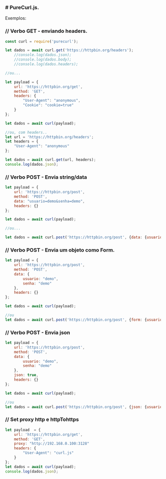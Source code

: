 
### # PureCurl.js.
Exemplos:


### // Verbo GET - enviando headers.
```javascript
const curl = require('purecurl');

let dados = await curl.get('https://httpbin.org/headers');
	//console.log(dados.json);
	//console.log(dados.body);
	//console.log(dados.headers);

//ou...
```
	 
	 


```javascript
let payload = {
	url: 'https://httpbin.org/get',
	method: 'GET',
	headers: {
		"User-Agent": "anonymous",
		"Cookie": "cookie=true"
	}
};

let dados = await curl(payload);

//ou, com headers..
let url = 'https://httpbin.org/headers';
let headers = {
	"User-Agent": "anonymous"
};

let dados = await curl.get(url, headers);
console.log(dados.json);
```

	 
	 


### // Verbo POST - Envia string/data
```javascript
let payload = {
	url: 'https://httpbin.org/post',
	method: 'POST',
	data: "usuario=demo&senha=demo",
	headers: {}
};

let dados = await curl(payload);

//ou...

let dados = await curl.post('https://httpbin.org/post', {data: {usuario: "demo", "senha": "demo"}});
```

	 
	 


### // Verbo POST - Envia um objeto como Form.
```javascript
let payload = {
	url: 'https://httpbin.org/post',
	method: 'POST',
	data: {
		usuario: "demo",
		senha: "demo"
	},
	headers: {}
};

let dados = await curl(payload);

//ou
let dados = await curl.post('https://httpbin.org/post', {form: {usuario: "demo", "senha": "demo"}});
```


	 
	 


### // Verbo POST - Envia json
```javascript
let payload = {
	url: 'https://httpbin.org/post',
	method: 'POST',
	data: {
		usuario: "demo",
		senha: "demo"
	},
	json: true,
	headers: {}
};

let dados = await curl(payload);

//ou
let dados = await curl.post('https://httpbin.org/post', {json: {usuario: "demo", "senha": "demo"}});
```

	 



### // Set proxy http e httpTohttps
```javascript
let payload  = {
	url: 'https://httpbin.org/get',
	method: 'GET',
	proxy: "http://192.168.0.100:3128"
	headers: {
		"User-Agent": "curl.js"
	}
};
let dados = await curl(payload);
console.log(dados.json);
```
